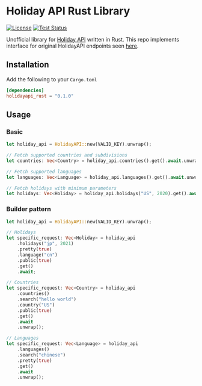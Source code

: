 # Holiday API Rust Library

[![License](https://img.shields.io/github/license/TechTheAwesome/holidayapi-rust?style=for-the-badge)](https://github.com/TechTheAwesome/holidayapi-rust/blob/main/LICENSE)
[![Test Status](https://img.shields.io/github/workflow/status/techtheawesome/holidayapi-rust/Rust?style=for-the-badge)](https://github.com/holidayapi/holidayapi-node/actions)

Unofficial library for [Holiday API](https://holidayapi.com) written in Rust. This repo implements interface for original HolidayAPI endpoints seen [here](https://holidayapi.com/docs).
## Installation
Add the following to your `Cargo.toml`

```toml
[dependencies]
holidayapi_rust = "0.1.0"
```
## Usage
### Basic
```rust
let holiday_api = HolidayAPI::new(VALID_KEY).unwrap();

// Fetch supported countries and subdivisions
let countries: Vec<Country> = holiday_api.countries().get().await.unwrap();

// Fetch supported languages
let languages: Vec<Language> = holiday_api.languages().get().await.unwrap();

// Fetch holidays with minimum parameters
let holidays: Vec<Holiday> = holiday_api.holidays("US", 2020).get().await.unwrap();

```
### Builder pattern
```rust
let holiday_api = HolidayAPI::new(VALID_KEY).unwrap();

// Holidays
let specific_request: Vec<Holiday> = holiday_api
	.holidays("jp", 2021)
	.pretty(true)
	.language("cn")
	.public(true)
	.get()
	.await; 

// Countries
let specific_request: Vec<Country> = holiday_api
	.countries()
	.search("hello world")
	.country("US")
	.public(true)
	.get()
	.await
	.unwrap();

// Languages
let specific_request: Vec<Language> = holiday_api
	.languages()
	.search("chinese")
	.pretty(true)
	.get()
	.await
	.unwrap();
```